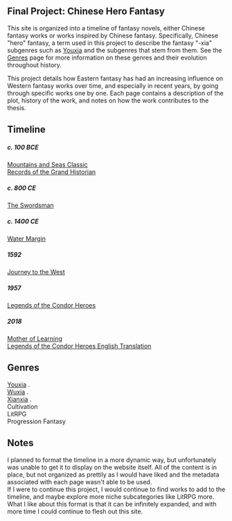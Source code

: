## Final Project: Chinese Hero Fantasy
This site is organized into a timeline of fantasy novels, either Chinese fantasy works or works inspired by Chinese fantasy. Specifically, Chinese "hero" fantasy, a term used in this project to describe the fantasy "-xia" subgenres such as [Youxia](Youxia.md) and the subgenres that stem from them. See the [Genres](Genres.md) page for more information on these genres and their evolution throughout history.

This project details how Eastern fantasy has had an increasing influence on Western fantasy works over time, and especially in recent years, by going through specific works one by one. Each page contains a description of the plot, history of the work, and notes on how the work contributes to the thesis.


## Timeline
##### c. 100 BCE
[Mountains and Seas Classic](Mountains%20and%20Seas%20Classic.md)  
[Records of the Grand Historian](Records%20of%20the%20Grand%20Historian.md)  
##### c. 800 CE
[The Swordsman](The%20Swordsman.md)  
##### c. 1400 CE
[Water Margin](Water%20Margin.md)  
##### 1592
[Journey to the West](Journey%20to%20the%20West.md)  
##### 1957 
[Legends of the Condor Heroes](Legends%20of%20the%20Condor%20Heroes.md)  
##### 2018
[Mother of Learning](Mother%20of%20Learning.md)  
[Legends of the Condor Heroes English Translation](Legends%20of%20the%20Condor%20Heroes.md#English%20Publication)  


## Genres
[Youxia](Youxia.md)  .  
[Wuxia](Wuxia.md)   .  
[Xianxia](Xianxia.md)   .  
Cultivation  
LitRPG   
Progression Fantasy  


## Notes
I planned to format the timeline in a more dynamic way, but unfortunately was unable to get it to display on the website itself. All of the content is in place, but not organized as prettily as I would have liked and the metadata associated with each page wasn't able to be used.  
If I were to continue this project, I would continue to find works to add to the timeline, and maybe explore more niche subcategories like LitRPG more. What I like about this format is that it can be infinitely expanded, and with more time I could continue to flesh out this site.